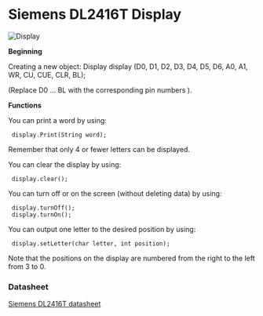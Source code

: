 # Siemens DL2416T Display

![Display](http://www.decadecounter.com/vta/pic/dl2416t.jpg)

**Beginning**

Creating a new object:
    Display display (D0, D1, D2, D3, D4, D5, D6, 
                    A0, A1, WR, CU, CUE, CLR, BL);

(Replace D0 ... BL with the corresponding pin numbers ).

**Functions**

You can print a word by using:
```
 display.Print(String word);
```
Remember that only 4 or fewer letters can be displayed.

You can clear the display by using:
   ```
    display.clear();
```
You can turn off or on the screen (without deleting data) by using:
   ```
    display.turnOff();
    display.turnOn();
```
You can output one letter to the desired position by using:
   ```
    display.setLetter(char letter, int position);
```
Note that the positions on the display are numbered from the right to the left from 3 to 0.

### Datasheet

[Siemens DL2416T datasheet](https://www.silicon-ark.co.uk/datasheets/DL2416-display-datasheet-siemens.pdf)








